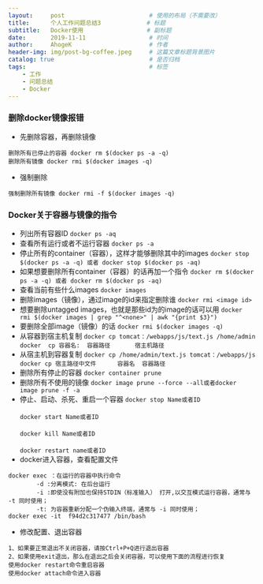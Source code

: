 ```yaml
---
layout:     post                        # 使用的布局（不需要改）
title:      个人工作问题总结3             # 标题 
subtitle:   Docker使用                  # 副标题
date:       2019-11-11                  # 时间
author:     AhogeK                      # 作者
header-img: img/post-bg-coffee.jpeg     # 这篇文章标题背景图片
catalog: true                           # 是否归档
tags:                                   # 标签
    - 工作
    - 问题总结
    - Docker
---
```


### 删除docker镜像报错
* 先删除容器，再删除镜像

```
删除所有已停止的容器 docker rm $(docker ps -a -q) 
删除所有镜像 docker rmi $(docker images -q)
```

* 强制删除

```
强制删除所有镜像 docker rmi -f $(docker images -q)
```

### Docker关于容器与镜像的指令
* 列出所有容器ID
``docker ps -aq``
* 查看所有运行或者不运行容器
``docker ps -a``
* 停止所有的container（容器），这样才能够删除其中的images
``docker stop $(docker ps -a -q) 或者 docker stop $(docker ps -aq)``
* 如果想要删除所有container（容器）的话再加一个指令
``docker rm $(docker ps -a -q) 或者 docker rm $(docker ps -aq)``
* 查看当前有些什么images
``docker images``
* 删除images（镜像），通过image的id来指定删除谁
``docker rmi <image id>``
* 想要删除untagged images，也就是那些id为的image的话可以用
``docker rmi $(docker images | grep "^<none>" | awk "{print $3}")``
* 要删除全部image（镜像）的话
``docker rmi $(docker images -q)``
* 从容器到宿主机复制
``docker cp tomcat：/webapps/js/text.js /home/admin``<br>
``docker  cp 容器名:  容器路径       宿主机路径``
* 从宿主机到容器复制
``docker cp /home/admin/text.js tomcat：/webapps/js``<br>
``docker cp 宿主路径中文件      容器名  容器路径``
* 删除所有停止的容器
``docker container prune``
* 删除所有不使用的镜像
``docker image prune --force --all或者docker image prune -f -a``
* 停止、启动、杀死、重启一个容器
``docker stop Name或者ID``<br>  
``docker start Name或者ID``<br>  
``docker kill Name或者ID``<br>  
``docker restart name或者ID``
* docker进入容器，查看配置文件
```
docker exec ：在运行的容器中执行命令
        -d :分离模式: 在后台运行
        -i :即使没有附加也保持STDIN（标准输入） 打开,以交互模式运行容器，通常与 -t 同时使用；
        -t: 为容器重新分配一个伪输入终端，通常与 -i 同时使用；
docker exec -it  f94d2c317477 /bin/bash
```
* 修改配置、退出容器
```
1、如果要正常退出不关闭容器，请按Ctrl+P+Q进行退出容器
2、如果使用exit退出，那么在退出之后会关闭容器，可以使用下面的流程进行恢复
使用docker restart命令重启容器
使用docker attach命令进入容器
```

